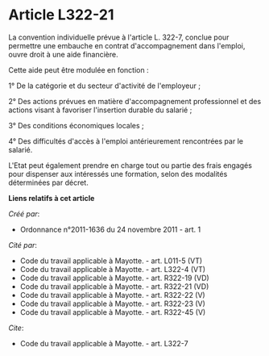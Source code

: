 # Article L322-21

La convention individuelle prévue à l'article L. 322-7, conclue pour permettre une embauche en contrat d'accompagnement dans
l'emploi, ouvre droit à une aide financière. 

Cette aide peut être modulée en fonction : 

1° De la catégorie et du secteur d'activité de l'employeur ; 

2° Des actions prévues en matière d'accompagnement professionnel et des actions visant à favoriser l'insertion durable du
salarié ; 

3° Des conditions économiques locales ; 

4° Des difficultés d'accès à l'emploi antérieurement rencontrées par le salarié. 

L'Etat peut également prendre en charge tout ou partie des frais engagés pour dispenser aux intéressés une formation, selon
des modalités déterminées par décret.

**Liens relatifs à cet article**

_Créé par_:

  - Ordonnance n°2011-1636 du 24 novembre 2011 - art. 1

_Cité par_:

  - Code du travail applicable à Mayotte. - art. L011-5 (VT)
  - Code du travail applicable à Mayotte. - art. L322-4 (VT)
  - Code du travail applicable à Mayotte. - art. R322-19 (VD)
  - Code du travail applicable à Mayotte. - art. R322-21 (VD)
  - Code du travail applicable à Mayotte. - art. R322-22 (V)
  - Code du travail applicable à Mayotte. - art. R322-23 (V)
  - Code du travail applicable à Mayotte. - art. R322-45 (V)

_Cite_:

  - Code du travail applicable à Mayotte. - art. L322-7
